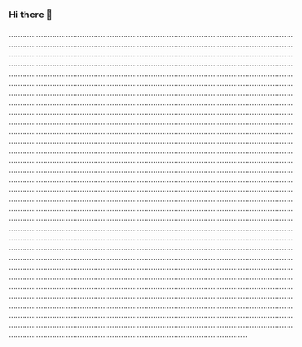 ### Hi there 👋

............................................................................................................................................................................................................................................................................................................................................................................................................................................................................................................................................................................................................................................................................................................................................................................................................................................................................................................................................................................................................................................................................................................................................................................................................................................................................................................................................................................................................................................................................................................................................................................................................................................................................................................................................................................................................................................................................................................................................................................................................................................................................................................................................................................................................................................................................................................................................................................................................................................................................................................................................................................................................................................................................................................................................................................................................................................................................................................................................................................................................................................................................................................................................................................................................................................................................................................................................................................................................................................................................................................................................................................................................................................................................................................................................................................................................................................................................................................................................................................................................................................................................................................
